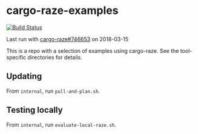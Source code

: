 # cargo-raze-examples

[![Build Status](https://travis-ci.org/acmcarther/cargo-raze-examples.svg?branch=master)](https://travis-ci.org/acmcarther/cargo-raze-examples)

Last run with [cargo-raze#746653](http://github.com/google/cargo-raze/commit/7466537b2be3c41e230662d35374e1653c411483) on 2018-03-15

This is a repo with a selection of examples using cargo-raze. See the
tool-specific directories for details.

## Updating

From `internal`, run `pull-and-plan.sh`.

## Testing locally

From `internal`, run `evaluate-local-raze.sh`.
